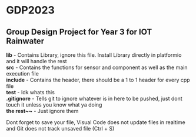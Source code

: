# GDP2023
## Group Design Project for Year 3 for IOT Rainwater

**lib** - Contains Library, ignore this file. Install Library directly in platformio and it will handle the rest  
**src** - Contains the functions for sensor and component as well as the main execution file  
**include** - Contains the header, there should be a 1 to 1 header for every cpp file  
**test** - Idk whats this  
**.gitignore** - Tells git to ignore whatever is in here to be pushed, just dont touch it unless you know what ya doing  
**the rest~~** - Just ignore them  


Dont forget to save your file, Visual Code does not update files in realtime and Git does not track unsaved file (Ctrl + S)
